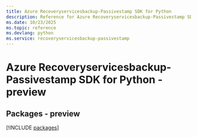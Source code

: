 ```yaml
---
title: Azure Recoveryservicesbackup-Passivestamp SDK for Python
description: Reference for Azure Recoveryservicesbackup-Passivestamp SDK for Python
ms.date: 10/23/2025
ms.topic: reference
ms.devlang: python
ms.service: recoveryservicesbackup-passivestamp
---
```

# Azure Recoveryservicesbackup-Passivestamp SDK for Python - preview
## Packages - preview
[!INCLUDE [packages](recoveryservicesbackup-passivestamp-index.md)]